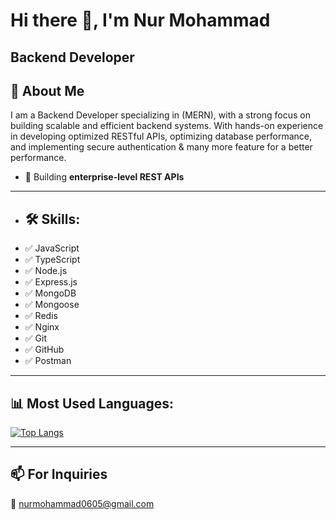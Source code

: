 # Hi there 👋, I'm Nur Mohammad

## Backend Developer

## 🚀 About Me
I am a Backend Developer specializing in (MERN), with a strong focus on building scalable and efficient backend systems. With hands-on experience in developing optimized RESTful APIs, optimizing database performance, and implementing secure authentication & many more feature for a better performance.
- 🚀 Building **enterprise-level REST APIs**

---

- ## 🛠 Skills:
- ✅ JavaScript  
- ✅ TypeScript  
- ✅ Node.js  
- ✅ Express.js  
- ✅ MongoDB  
- ✅ Mongoose
- ✅ Redis
- ✅ Nginx  
- ✅ Git  
- ✅ GitHub  
- ✅ Postman

---

## 📊 Most Used Languages:
[![Top Langs](https://github-readme-stats.vercel.app/api/top-langs/?username=NurMohammad56&layout=compact&theme=radical)](https://github.com/NurMohammad56/github-readme-stats)

---

## 📫 For Inquiries
📩 [nurmohammad0605@gmail.com](nurmohammad0605@gmail.com)
